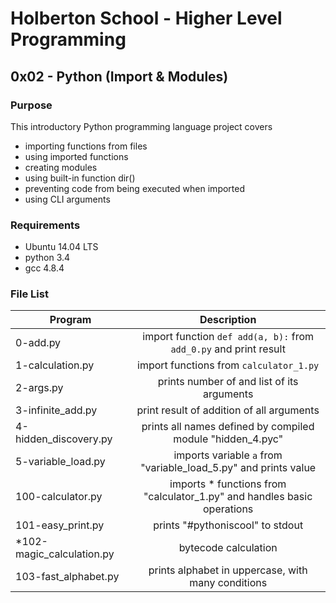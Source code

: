 # Holberton School - Higher Level Programming
## 0x02 - Python (Import & Modules)

### Purpose
This introductory Python programming language project covers
* importing functions from files
* using imported functions
* creating modules
* using built-in function dir()
* preventing code from being executed when imported
* using CLI arguments

### Requirements
* Ubuntu 14.04 LTS
* python 3.4
* gcc 4.8.4

### File List
| Program	  | Description						     |
| --------------- |:--------------------------------------------------------:|
| 0-add.py  | import function `def add(a, b):` from `add_0.py` and print result |
| 1-calculation.py      | import functions from `calculator_1.py` |
| 2-args.py	  | prints number of and list of its arguments |
| 3-infinite_add.py 	  | print result of addition of all arguments |
| 4-hidden_discovery.py	  | prints all names defined by compiled module "hidden_4.pyc" |
| 5-variable_load.py	  | imports variable `a` from "variable_load_5.py" and prints value |
| 100-calculator.py	  | imports * functions from "calculator_1.py" and handles basic operations |
| 101-easy_print.py	  | prints "#pythoniscool" to stdout |
| *102-magic_calculation.py | bytecode calculation |
| 103-fast_alphabet.py 	    | prints alphabet in uppercase, with many conditions |